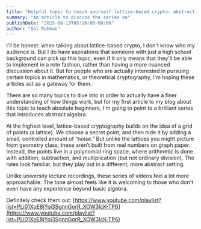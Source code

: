 ```yaml
---
title: "Helpful topic to teach yourself lattice-based crypto: abstract algebra"
summary: "An article to discuss the series on"
publishDate: "2025-08-13T05:16:00-08:00"
author: "Sal Rahman"
---
```


I'll be honest: when talking about lattice-based crypto, I don't know who my audience is. But I do have aspirations that someone with just a high school background can pick up this topic, even if it only means that they'll be able to implement in a rote fashion, rather than having a more nuanced discussion about it. But for people who are actually interested in pursuing certain topics in mathematics, or theoretical cryptography, I'm hoping these articles act as a gateway for them.

There are so many topics to dive into in order to actually have a finer understanding of how things work, but for my first article to my blog about this topic to teach absolute beginners, I'm going to point to a brilliant series that introduces abstract algebra.

At the highest level, lattice-based cryptography builds on the idea of a grid of points (a lattice). We choose a secret point, and then hide it by adding a small, controlled amount of “noise.” But unlike the lattices you might picture from geometry class, these aren’t built from real numbers on graph paper. Instead, the points live in a polynomial ring space, where arithmetic is done with addition, subtraction, and multiplication (but not ordinary division). The rules look familiar, but they play out in a different, more abstract setting.

Unlike university lecture recordings, these series of videos feel a lot more approachable. The tone almost feels like it is welcoming to those who don't even have any experience beyond basic algebra.

Definitely check them out: [https://www.youtube.com/playlist?list=PLi01XoE8jYoi3SgnnGorR_XOW3IcK-TP6](https://www.youtube.com/playlist?list=PLi01XoE8jYoi3SgnnGorR_XOW3IcK-TP6)
